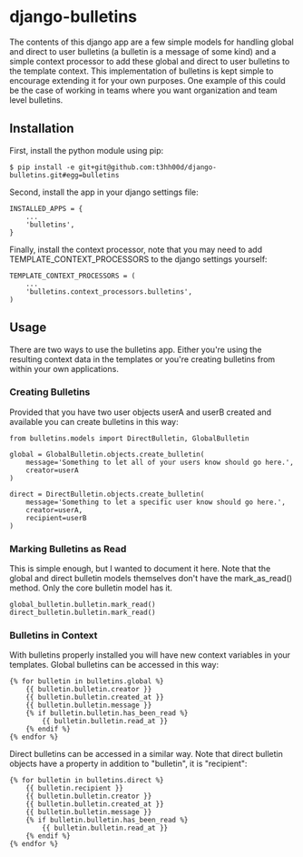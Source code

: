# django-bulletins

The contents of this django app are a few simple models for handling global and
direct to user bulletins (a bulletin is a message of some kind) and a simple
context processor to add these global and direct to user bulletins to the
template context. This implementation of bulletins is kept simple to encourage
extending it for your own purposes. One example of this could be the case of
working in teams where you want organization and team level bulletins.

## Installation

First, install the python module using pip:

    $ pip install -e git+git@github.com:t3hh00d/django-bulletins.git#egg=bulletins

Second, install the app in your django settings file:

    INSTALLED_APPS = {
        ...
        'bulletins',
    }

Finally, install the context processor, note that you may need to add 
TEMPLATE\_CONTEXT\_PROCESSORS to the django settings yourself:

    TEMPLATE_CONTEXT_PROCESSORS = (
        ...
        'bulletins.context_processors.bulletins',
    )

## Usage

There are two ways to use the bulletins app. Either you're using the
resulting context data in the templates or you're creating bulletins from
within your own applications.

### Creating Bulletins

Provided that you have two user objects userA and userB created and available
you can create bulletins in this way:

    from bulletins.models import DirectBulletin, GlobalBulletin

    global = GlobalBulletin.objects.create_bulletin(
        message='Something to let all of your users know should go here.',
        creator=userA
    )

    direct = DirectBulletin.objects.create_bulletin(
        message='Something to let a specific user know should go here.',
        creator=userA,
        recipient=userB
    )

### Marking Bulletins as Read

This is simple enough, but I wanted to document it here. Note that the global
and direct bulletin models themselves don't have the mark\_as\_read() method.
Only the core bulletin model has it.

    global_bulletin.bulletin.mark_read()
    direct_bulletin.bulletin.mark_read()

### Bulletins in Context

With bulletins properly installed you will have new context variables in your
templates. Global bulletins can be accessed in this way:

    {% for bulletin in bulletins.global %}
        {{ bulletin.bulletin.creator }}
        {{ bulletin.bulletin.created_at }}
        {{ bulletin.bulletin.message }}
        {% if bulletin.bulletin.has_been_read %}
            {{ bulletin.bulletin.read_at }}
        {% endif %}
    {% endfor %}

Direct bulletins can be accessed in a similar way. Note that direct
bulletin objects have a property in addition to "bulletin", it is
"recipient":

    {% for bulletin in bulletins.direct %}
        {{ bulletin.recipient }}
        {{ bulletin.bulletin.creator }}
        {{ bulletin.bulletin.created_at }}
        {{ bulletin.bulletin.message }}
        {% if bulletin.bulletin.has_been_read %}
            {{ bulletin.bulletin.read_at }}
        {% endif %}
    {% endfor %}
